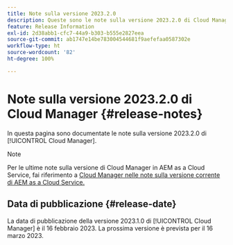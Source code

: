 ```yaml
---
title: Note sulla versione 2023.2.0
description: Queste sono le note sulla versione 2023.2.0 di Cloud Manager.
feature: Release Information
exl-id: 2d38abb1-cfc7-44a9-b303-b555e2827eea
source-git-commit: ab1747e14be783004544681f9aefefaa0587302e
workflow-type: ht
source-wordcount: '82'
ht-degree: 100%

---
```



# Note sulla versione 2023.2.0 di Cloud Manager {#release-notes}

In questa pagina sono documentate le note sulla versione 2023.2.0 di [!UICONTROL Cloud Manager].

>[!NOTE]
>
>Per le ultime note sulla versione di Cloud Manager in AEM as a Cloud Service, fai riferimento a [Cloud Manager nelle note sulla versione corrente di AEM as a Cloud Service.](https://experienceleague.adobe.com/docs/experience-manager-cloud-service/content/implementing/using-cloud-manager/release-notes-cloud-manager/release-notes-cm-current.html?lang=it)

## Data di pubblicazione {#release-date}

La data di pubblicazione della versione 2023.1.0 di [!UICONTROL Cloud Manager] è il 16 febbraio 2023. La prossima versione è prevista per il 16 marzo 2023.
